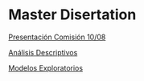 # Master Disertation
[Presentación Comisión 10/08](https://renejcanales.github.io/protest_effects/presentations/presentacion_tesis.html)

[Análisis Descriptivos](https://renejcanales.github.io/protest_effects/processing/01-descriptivos.html)

[Modelos Exploratorios](https://renejcanales.github.io/protest_effects/processing/03-analisis-violencia.html)
